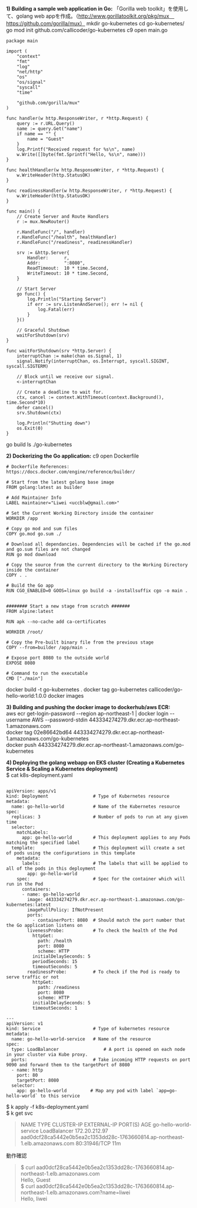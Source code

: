 **1) Building a sample web application in Go:** 
  「Gorilla web toolkit」を使用して、golang web appを作成。（http://www.gorillatoolkit.org/pkg/mux　https://github.com/gorilla/mux）
  mkdir go-kubernetes
  cd go-kubernetes/
  go mod init github.com/callicoder/go-kubernetes
  c9 open main.go

```
package main

import (
	"context"
	"fmt"
	"log"
	"net/http"
	"os"
	"os/signal"
	"syscall"
	"time"

	"github.com/gorilla/mux"
)

func handler(w http.ResponseWriter, r *http.Request) {
	query := r.URL.Query()
	name := query.Get("name")
	if name == "" {
		name = "Guest"
	}
	log.Printf("Received request for %s\n", name)
	w.Write([]byte(fmt.Sprintf("Hello, %s\n", name)))
}

func healthHandler(w http.ResponseWriter, r *http.Request) {
	w.WriteHeader(http.StatusOK)
}

func readinessHandler(w http.ResponseWriter, r *http.Request) {
	w.WriteHeader(http.StatusOK)
}

func main() {
	// Create Server and Route Handlers
	r := mux.NewRouter()

	r.HandleFunc("/", handler)
	r.HandleFunc("/health", healthHandler)
	r.HandleFunc("/readiness", readinessHandler)

	srv := &http.Server{
		Handler:      r,
		Addr:         ":8080",
		ReadTimeout:  10 * time.Second,
		WriteTimeout: 10 * time.Second,
	}

	// Start Server
	go func() {
		log.Println("Starting Server")
		if err := srv.ListenAndServe(); err != nil {
			log.Fatal(err)
		}
	}()

	// Graceful Shutdown
	waitForShutdown(srv)
}

func waitForShutdown(srv *http.Server) {
	interruptChan := make(chan os.Signal, 1)
	signal.Notify(interruptChan, os.Interrupt, syscall.SIGINT, syscall.SIGTERM)

	// Block until we receive our signal.
	<-interruptChan

	// Create a deadline to wait for.
	ctx, cancel := context.WithTimeout(context.Background(), time.Second*10)
	defer cancel()
	srv.Shutdown(ctx)

	log.Println("Shutting down")
	os.Exit(0)
}
```

  go build
  ls
  ./go-kubernetes 

 **2) Dockerizing the Go application:** 
  c9 open Dockerfile

```
# Dockerfile References: https://docs.docker.com/engine/reference/builder/

# Start from the latest golang base image
FROM golang:latest as builder

# Add Maintainer Info
LABEL maintainer="Liwei <uccblw@gmail.com>"

# Set the Current Working Directory inside the container
WORKDIR /app

# Copy go mod and sum files
COPY go.mod go.sum ./

# Download all dependancies. Dependencies will be cached if the go.mod and go.sum files are not changed
RUN go mod download

# Copy the source from the current directory to the Working Directory inside the container
COPY . .

# Build the Go app
RUN CGO_ENABLED=0 GOOS=linux go build -a -installsuffix cgo -o main .


######## Start a new stage from scratch #######
FROM alpine:latest  

RUN apk --no-cache add ca-certificates

WORKDIR /root/

# Copy the Pre-built binary file from the previous stage
COPY --from=builder /app/main .

# Expose port 8080 to the outside world
EXPOSE 8080

# Command to run the executable
CMD ["./main"] 
```

  docker build -t go-kubernetes .
  docker tag go-kubernetes callicoder/go-hello-world:1.0.0
  docker images

 **3) Building and pushing the docker image to dockerhub/aws ECR:**   
  aws ecr get-login-password --region ap-northeast-1 | docker login --username AWS --password-stdin 443334274279.dkr.ecr.ap-northeast-1.amazonaws.com  
  docker tag 02e86642bd64  443334274279.dkr.ecr.ap-northeast-1.amazonaws.com/go-kubernetes  
  docker push 443334274279.dkr.ecr.ap-northeast-1.amazonaws.com/go-kubernetes  
  

 **4) Deploying the golang webapp on EKS cluster (Creating a Kubernetes Service & Scaling a Kubernetes deployment)**   
$ cat k8s-deployment.yaml  

```

apiVersion: apps/v1
kind: Deployment                 # Type of Kubernetes resource
metadata:
  name: go-hello-world           # Name of the Kubernetes resource
spec:
  replicas: 3                    # Number of pods to run at any given time
  selector:
    matchLabels:
      app: go-hello-world        # This deployment applies to any Pods matching the specified label
  template:                      # This deployment will create a set of pods using the configurations in this template
    metadata:
      labels:                    # The labels that will be applied to all of the pods in this deployment
        app: go-hello-world 
    spec:                        # Spec for the container which will run in the Pod
      containers:
      - name: go-hello-world
        image: 443334274279.dkr.ecr.ap-northeast-1.amazonaws.com/go-kubernetes:latest
        imagePullPolicy: IfNotPresent
        ports:
          - containerPort: 8080  # Should match the port number that the Go application listens on
        livenessProbe:           # To check the health of the Pod
          httpGet:
            path: /health
            port: 8080
            scheme: HTTP
          initialDelaySeconds: 5
          periodSeconds: 15
          timeoutSeconds: 5
        readinessProbe:          # To check if the Pod is ready to serve traffic or not
          httpGet:
            path: /readiness
            port: 8080
            scheme: HTTP
          initialDelaySeconds: 5
          timeoutSeconds: 1    
          
---
apiVersion: v1
kind: Service                    # Type of kubernetes resource
metadata:
  name: go-hello-world-service   # Name of the resource
spec:
  type: LoadBalancer                 # A port is opened on each node in your cluster via Kube proxy.
  ports:                         # Take incoming HTTP requests on port 9090 and forward them to the targetPort of 8080
  - name: http
    port: 80
    targetPort: 8080
  selector:
    app: go-hello-world         # Map any pod with label `app=go-hello-world` to this service
```


$ k apply -f k8s-deployment.yaml  
$ k get svc  
> NAME                     TYPE           CLUSTER-IP      EXTERNAL-IP                                                                    PORT(S)        AGE
> go-hello-world-service   LoadBalancer   172.20.212.97   aad0dcf28ca5442e0b5ea2c1353dd28c-1763660814.ap-northeast-1.elb.amazonaws.com   80:31946/TCP   11m

動作確認  
>  $ curl aad0dcf28ca5442e0b5ea2c1353dd28c-1763660814.ap-northeast-1.elb.amazonaws.com  
> Hello, Guest  
>  $ curl aad0dcf28ca5442e0b5ea2c1353dd28c-1763660814.ap-northeast-1.elb.amazonaws.com?name=liwei  
> Hello, liwei


